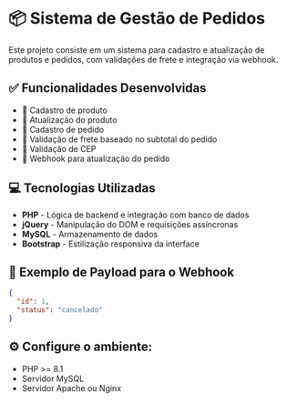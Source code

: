 # 📦 Sistema de Gestão de Pedidos

Este projeto consiste em um sistema para cadastro e atualização de produtos e pedidos, com validações de frete e integração via webhook.

## ✅ Funcionalidades Desenvolvidas

- 📝 Cadastro de produto  
- 🔄 Atualização do produto  
- 🛒 Cadastro de pedido  
- 🚚 Validação de frete baseado no subtotal do pedido  
- 📍 Validação de CEP  
- 🔔 Webhook para atualização do pedido  

## 💻 Tecnologias Utilizadas

- **PHP** - Lógica de backend e integração com banco de dados  
- **jQuery** - Manipulação do DOM e requisições assíncronas  
- **MySQL** - Armazenamento de dados  
- **Bootstrap** - Estilização responsiva da interface  

## 📡 Exemplo de Payload para o Webhook


```json
{
  "id": 1,
  "status": "cancelado"
}
```
## ⚙️ Configure o ambiente:  
   - PHP >= 8.1  
   - Servidor MySQL  
   - Servidor Apache ou Nginx
